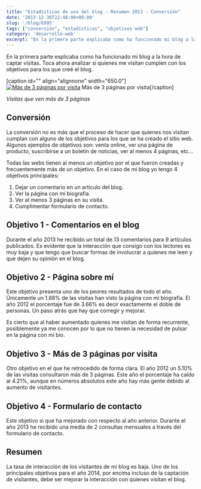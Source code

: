 ```yaml
---
title: "Estadísticas de uso del blog - Resumen 2013 - Conversión"
date: '2013-12-30T22:48:00+00:00'
slug: '/blog/6995'
tags: ["conversión", "estadisticas", "objetivos web"]
category: 'desarrollo-web'
excerpt: "En la primera parte explicaba como ha funcionado mi blog a la hora de captar visitas. Toca ahora analizar si quienes me visitan cumplen con los objetivos para los que creé el blog."
---
```

En la primera parte explicaba como ha funcionado mi blog a la hora de captar visitas. Toca ahora analizar si quienes me visitan cumplen con los objetivos para los que creé el blog.

 [caption id="" align="alignnone" width="650.0"][![Más de 3 páginas por visita](/post-280/images/more_than_3_pages-650x285.png)](http://static.squarespace.com/static/5303797ae4b0c6ad9e43f072/5303ce80e4b0400995a883d6/5303cf5ae4b0400995a88cce/1392758618407/more_than_3_pages.png?format=original) Más de 3 páginas por visita[/caption] 

_Visitas que ven más de 3 páginas_

## Conversión

La conversión no es más que el proceso de hacer que quienes nos visitan cumplan con alguno de los objetivos para los que se ha creado el sitio web.  Algunos ejemplos de objetivos son: venta online, ver una página de producto, suscribirse a un boletín de noticias, ver al menos 4 páginas, etc...

Todas las webs tienen al menos un objetivo por el que fueron creadas y frecuentemente más de un objetivo. En el caso de mi blog yo tengo 4 objetivos principales:

1. Dejar un comentario en un artículo del blog.
2. Ver la página con mi biografía.
3. Ver al menos 3 páginas en su visita.
4. Cumplimentar formulario de contacto.

## Objetivo 1 - Comentarios en el blog

Durante el año 2013 he recibido un total de 13 comentarios para 9 artículos publicados. Es evidente que la interacción que consigo con los lectores es muy baja y que tengo que buscar formas de involucrar a quienes me leen y que dejen su opinión en el blog.

## Objetivo 2 - Página sobre mí

Este objetivo presenta uno de los peores resultados de todo el año. Únicamente un 1.88% de las visitas han visto la página con mi biografía. El año 2012 el porcentaje fue de 3.66% es decir exactamente el doble de personas. Un paso atrás que hay que corregir y mejorar.

Es cierto que al haber aumentado quienes me visitan de forma recurrente, posiblemente ya me conocen por lo que no tienen la necesidad de pulsar en la página con mi bio.

## Objetivo 3 - Más de 3 páginas por visita

Otro objetivo en el que he retrocedido de forma clara. El año 2012 un 5.10% de las visitas consultaron más de 3 páginas. Este año el porcentaje ha caído al 4.21%, aunque en números absolutos este año hay más gente debido al aumento de visitantes.

## Objetivo 4 - Formulario de contacto

Este objetivo si que ha mejorado con respecto al año anterior. Durante el año 2013 he recibido una media de 2 consultas mensuales a través del formulario de contacto.

## Resumen

La tasa de interacción de los visitantes de mi blog es baja. Uno de los principales objetivos para el año 2014, por encima incluso de la captación de visitantes, debe ser mejorar la interacción con quienes visitan el blog.

